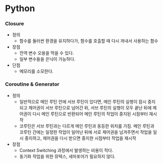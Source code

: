 # Python

### Closure

- 정의
  - 함수를 둘러싼 환경을 유지하다가, 함수를 호출할 때 다시 꺼내서 사용하는 함수
- 장점
  - 전역 변수 오용을 막을 수 있다.
  - 일부 변수들을 은닉이 가능하다.
- 단점
  - 메모리를 소모한다.



### Coroutine & Generator

- 정의
  - 일반적으로 메인 루틴 안에 서브 루틴이 있다면, 메인 루틴의 실행이 잠시 중지되고 제어권이 서브 루틴으로 넘어간 뒤, 서브 루틴의 실행이 모두 끝난 뒤에 제어권이 다시 메인 루틴으로 반환되어 메인 루틴의 작업이 중지된 시점부터 재시작
  - 코루틴은 서브 루틴과는 다르게 메인 루틴과 동등한 위치를 가짐. 메인 루틴과 코루틴 간에는 일정한 작업이 일어난 뒤에 서로 제어권을 넘겨주면서 작업을 일시 중지하고, 제어권을 다시 받으면 중지한 시점부터 작업을 재시작
- 장점
  - Context Switching 과정에서 발생하는 비용이 적다.
  - 동기화 작업을 위한 뮤텍스, 세마포어가 필요하지 않다.

